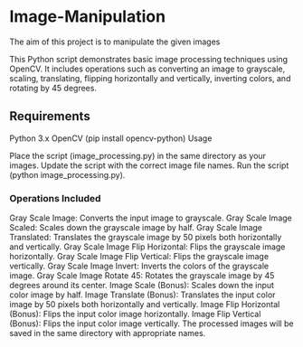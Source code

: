 # Image-Manipulation
The aim of this project is to manipulate the given images

This Python script demonstrates basic image processing techniques using OpenCV. It includes operations such as converting an image to grayscale, scaling, translating, flipping horizontally and vertically, inverting colors, and rotating by 45 degrees.

## Requirements

Python 3.x
OpenCV (pip install opencv-python)
Usage

Place the script (image_processing.py) in the same directory as your images.
Update the script with the correct image file names.
Run the script (python image_processing.py).

### Operations Included

Gray Scale Image: Converts the input image to grayscale.
Gray Scale Image Scaled: Scales down the grayscale image by half.
Gray Scale Image Translated: Translates the grayscale image by 50 pixels both horizontally and vertically.
Gray Scale Image Flip Horizontal: Flips the grayscale image horizontally.
Gray Scale Image Flip Vertical: Flips the grayscale image vertically.
Gray Scale Image Invert: Inverts the colors of the grayscale image.
Gray Scale Image Rotate 45: Rotates the grayscale image by 45 degrees around its center.
Image Scale (Bonus): Scales down the input color image by half.
Image Translate (Bonus): Translates the input color image by 50 pixels both horizontally and vertically.
Image Flip Horizontal (Bonus): Flips the input color image horizontally.
Image Flip Vertical (Bonus): Flips the input color image vertically.
The processed images will be saved in the same directory with appropriate names.
